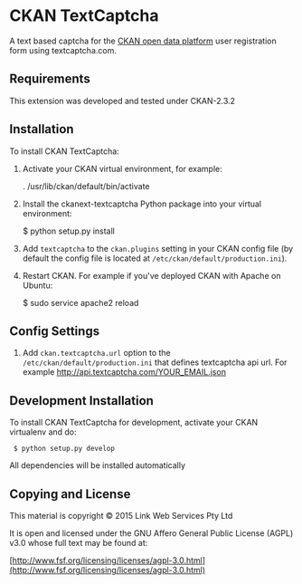 # CKAN TextCaptcha

A text based captcha for the [CKAN open data platform](http://ckan.org/) user registration form using textcaptcha.com.

## Requirements

This extension was developed and tested under CKAN-2.3.2

## Installation

To install CKAN TextCaptcha:

1. Activate your CKAN virtual environment, for example:

     . /usr/lib/ckan/default/bin/activate

2. Install the ckanext-textcaptcha Python package into your virtual environment:

     $ python setup.py install

3. Add ``textcaptcha`` to the ``ckan.plugins`` setting in your CKAN
   config file (by default the config file is located at
   ``/etc/ckan/default/production.ini``).

4. Restart CKAN. For example if you've deployed CKAN with Apache on Ubuntu:

     $ sudo service apache2 reload

## Config Settings

1. Add ``ckan.textcaptcha.url`` option to the ``/etc/ckan/default/production.ini`` that defines textcaptcha api url. For example http://api.textcaptcha.com/YOUR_EMAIL.json


## Development Installation

To install CKAN TextCaptcha for development, activate your CKAN virtualenv and
do:

     $ python setup.py develop

All dependencies will be installed automatically

## Copying and License

This material is copyright &copy; 2015 Link Web Services Pty Ltd

It is open and licensed under the GNU Affero General Public License (AGPL) v3.0 whose full text may be found at:

[http://www.fsf.org/licensing/licenses/agpl-3.0.html](http://www.fsf.org/licensing/licenses/agpl-3.0.html)
